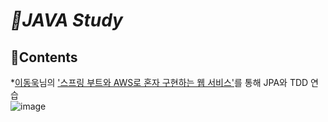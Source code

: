 # _💪JAVA Study_

## 📝Contents
*[이동욱](https://jojoldu.tistory.com/)님의 ['스프링 부트와 AWS로 혼자 구현하는 웹 서비스'](http://www.yes24.com/Product/Goods/83849117)를 통해 JPA와 TDD 연습<br>
![image](https://user-images.githubusercontent.com/77534863/167613107-30b83e6a-4c52-4c2c-b70d-fc5700cb3984.png)
